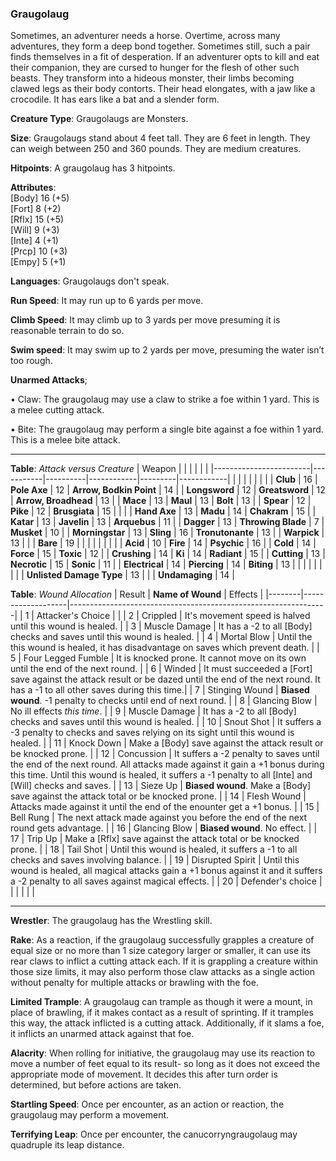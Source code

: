### Graugolaug
Sometimes, an adventurer needs a horse. Overtime, across many adventures, they form a deep bond together. Sometimes still, such a pair finds themselves in a fit of desperation. If an adventurer opts to kill and eat their companion, they are cursed to hunger for the flesh of other such beasts. They transform into a hideous monster, their limbs becoming clawed legs as their body contorts. Their head elongates, with a jaw like a crocodile. It has ears like a bat and a slender form.

**Creature Type**: Graugolaugs are Monsters.

**Size**: Graugolaugs stand about 4 feet tall. They are 6 feet in length. They can weigh between 250 and 360 pounds. They are medium creatures.

**Hitpoints**: A graugolaug has 3 hitpoints.

**Attributes**:  
[Body] 16 (+5)  
[Fort] 8  (+2)  
[Rflx] 15 (+5)  
[Will] 9  (+3)  
[Inte] 4  (+1)  
[Prcp] 10 (+3)  
[Empy] 5  (+1)  

**Languages**: Graugolaugs don't speak.

**Run Speed**: It may run up to 6 yards per move.

**Climb Speed**: It may climb up to 3 yards per move presuming it is reasonable terrain to do so.

**Swim speed**: It may swim up to 2 yards per move, presuming the water isn’t too rough.

**Unarmed Attacks**;

 • Claw: The graugolaug may use a claw to strike a foe within 1 yard. This is a melee cutting attack.

 • Bite: The graugolaug may perform a single bite against a foe within 1 yard. This is a melee bite attack.

-----

**Table**: *Attack versus Creature*
| Weapon                 |          |            |         |            |         |
|------------------------|-----------|----------|------------|---------|------------|
|                        |          |            |         |            |         |
| **Club**                | 16   | **Pole Axe** | 12     | **Arrow, Bodkin Point**    | 14    |
| **Longsword**              | 12     | **Greatsword** | 12     | **Arrow, Broadhead**       | 13    |
| **Mace**                   | 13    | **Maul** | 13     | **Bolt** | 13    |
| **Spear**                  | 12     | **Pike** | 12     | **Brusgiata** | 15     |  |     |
| **Hand Axe**               | 13     | **Madu** | 14     | **Chakram** | 15    |
| **Katar**                  | 13     | **Javelin** | 13    | **Arquebus** | 11    |
| **Dagger**                 | 13     | **Throwing Blade** | 7    | **Musket** | 10    |
| **Morningstar**            | 13     | **Sling** | 16    | **Tronutonante** | 13    |
| **Warpick**                | 13     |    |  |   **Bare** |  19  |
|                        |           |          |            |         |            |
| **Acid**                   | 10     | **Fire** | 14     | **Psychic** | 16     |
| **Cold**                   | 14     | **Force** | 15     | **Toxic**  | 12     |
| **Crushing**               | 14     | **Ki** | 14     | **Radiant** | 15     |
| **Cutting**                | 13     | **Necrotic** | 15     | **Sonic** | 11    |
| **Electrical**             | 14     | **Piercing** | 14     | **Biting** | 13    |
|                        |           |          |            |         |            |
| **Unlisted Damage Type** | 13 |    |     | **Undamaging** | 14 |



**Table**: *Wound Allocation*
| Result | **Name of Wound** | Effects                                                        |
|--------|-------------------|----------------------------------------------------------------|
|   1    | Attacker's Choice |                                                                |
|   2    | Crippled          | It's movement speed is halved until this wound is healed.      |
|   3    | Muscle Damage     | It has a -2 to all [Body] checks and saves until this wound is healed. |
|   4    | Mortal Blow       | Until the this wound is healed, it has disadvantage on saves which prevent death. |
|   5    | Four Legged Fumble | It is knocked prone. It cannot move on its own until the end of the next round. |
|   6    | Winded            | It must succeeded a [Fort] save against the attack result or be dazed until the end of the next round. It has a -1 to all other saves during this time.|
|   7    | Stinging Wound    | **Biased wound**. -1 penalty to checks until end of next round. |
|   8    | Glancing Blow     | No ill effects _this time_.                                     |
|   9    | Muscle Damage     | It has a -2 to all [Body] checks and saves until this wound is healed. |
|   10   | Snout Shot        | It suffers a -3 penalty to checks and saves relying on its sight until this wound is healed. |
|   11   | Knock Down        | Make a [Body] save against the attack result or be knocked prone. |
|   12   | Concussion        | It suffers a -2 penalty to saves until the end of the next round. All attacks made against it gain a +1 bonus during this time. Until this wound is healed, it suffers a -1 penalty to all [Inte] and [Will] checks and saves. |
|   13   | Sieze Up          | **Biased wound**. Make a [Body] save against the attack total or be knocked prone. |
|   14   | Flesh Wound       | Attacks made against it until the end of the enounter get a +1 bonus. |
|   15   | Bell Rung         | The next attack made against you before the end of the next round gets advantage.  |
|   16   | Glancing Blow     | **Biased wound**. No effect. |
|   17   | Trip Up           | Make a [Rflx] save against the attack total or be knocked prone.                                  |
|   18   | Tail Shot         | Until this wound is healed, it suffers a -1 to all checks and saves involving balance. |
|   19   | Disrupted Spirit  | Until this wound is healed, all magical attacks gain a +1 bonus against it and it suffers a -2 penalty to all saves against magical effects. |
|   20   | Defender's choice |                                   |
|        |                                                |                                   |

-----

**Wrestler**: The graugolaug has the Wrestling skill.

**Rake**: As a reaction, if the graugolaug successfully grapples a creature of equal size or no more than 1 size category larger or smaller, it can use its rear claws to inflict a cutting attack each. If it is grappling a creature within those size limits, it may also perform those claw attacks as a single action without penalty for multiple attacks or brawling with the foe.

**Limited Trample**: A graugolaug can trample as though it were a mount, in place of brawling, if it makes contact as a result of sprinting. If it tramples this way, the attack inflicted is a cutting attack. Additionally, if it slams a foe, it inflicts an unarmed attack against that foe.

**Alacrity**: When rolling for initiative, the graugolaug may use its reaction to move a number of feet equal to its result- so long as it does not exceed the appropriate mode of movement. It decides this after turn order is determined, but before actions are taken.

**Startling Speed**: Once per encounter, as an action or reaction, the graugolaug may perform a movement.

**Terrifying Leap**: Once per encounter, the canucorryngraugolaug may quadruple its leap distance.
